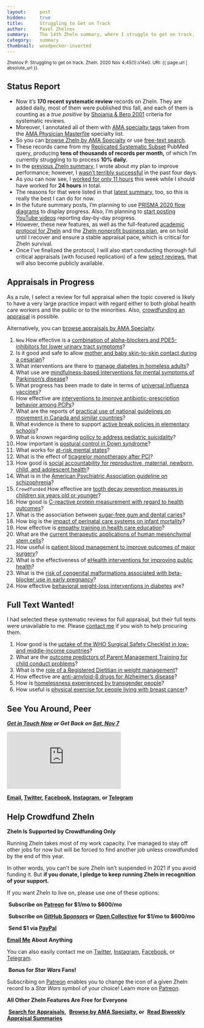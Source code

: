 ```yaml
---
layout:     post
hidden:     true
title:      Struggling to Get on Track
author:     Pavel Zhelnov
summary:    The 14th Zheln summary, where I struggle to get on track.
category:   summary
thumbnail:  woodpecker-inverted
---
```


<small>Zhelnov P. Struggling to get on track. Zheln. 2020 Nov 4;45(1):s14e0. URI: {{ page.url | absolute_url }}.</small>

## Status Report

* Now it’s **170 recent systematic review** records on Zheln. They are added daily, most of them were published this fall, and each of them is counting as a _true positive_ by [Shojania & Bero 2001](https://www.researchgate.net/publication/11820967_Taking_Advantage_of_the_Explosion_of_Systematic_Reviews_An_Efficient_MEDLINE_Search_Strategy) criteria for systematic reviews.
* Moreover, I annotated all of them with [AMA specialty tags](https://github.com/p1m-ortho/qs-global-ortho-search-queries/blob/1c90dfbbbbb9f85603f2686d1132039922dad874/zheln/zheln_ama_specialty_tags.csv) taken from the [AMA Physician Masterfile](https://www.ama-assn.org/practice-management/masterfile/ama-physician-masterfile) specialty list.
* So you can [browse Zheln by AMA Specialty](/browse/) or use [free-text search](/search/).
* These records came from my [Replicated Systematic Subset](https://github.com/p1m-ortho/qs-global-ortho-search-queries/blob/00eae711e5b5c09b9b4181688f9a6191e42cb720/README.md#pubmed-search) PubMed query, producing **tens of thousands of records per month,** of which I’m currently struggling to to process **10% daily.**
* In the [previous Zheln summary](https://zheln.com/summary/2020/10/31/2/), I wrote about my plan to improve performance; however, I [wasn’t terribly successful](https://github.com/drzhelnov/zheln.github.io/projects/1) in the past four days.
* As you can now see, I [worked for only 11 hours](https://github.com/p1m-ortho/qs-global-ortho-search-queries/blob/0ac36839d5dc9452b9e63bcce03f922935d10df5/zheln/Worked_Time_Log.md) this week while I should have worked for **24 hours** in total.
* The reasons for that were listed in that [latest summary](https://zheln.com/summary/2020/10/31/2/), too, so this is really the best I can do for now.
* In the future summary posts, I’m planning to use [PRISMA 2020 flow diagrams](https://github.com/drzhelnov/SRflowdiagram/issues/1) to display progress. Also, I’m planning to [start posting YouTube videos](https://github.com/drzhelnov/zheln.github.io/issues/87) reporting day-by-day progress.
* However, these new features, as well as the full-featured [academic protocol for Zheln](https://github.com/drzhelnov/zheln.github.io/projects/2) and the [Zheln nonprofit business plan](https://github.com/drzhelnov/zheln.github.io/projects/4), are on hold until I recover and ensure a stable appraisal pace, which is critical for Zheln survival.
* Once I’ve finalized the protocol, I will also start conducting thorough full critical appraisals (with focused replication) of a few [select reviews](#appraisals-in-progress), that will also become publicly available.

## Appraisals in Progress

As a rule, I select a review for full appraisal when the topic covered is likely to have a very large practice impact with regard either to both global health care workers and the public or to the minorities. Also, [crowdfunding an appraisal](#help-crowdfund-zheln) is possible.

Alternatively, you can [browse appraisals by AMA Specialty](/browse/).

1. `New` How effective is a [combination of alpha-blockers and PDE5-inhibitors for lower urinary tract symptoms](https://zheln.com/record/2020/10/30/178/)?
1. Is it good and safe to allow [mother and baby skin-to-skin contact during a cesarian](https://zheln.com/record/2020/10/24/75/)?
1. What interventions are there to [manage diabetes in homeless adults](https://zheln.com/record/2020/10/24/88/)?
1. What use are [mindfulness-based interventions for mental symptoms of Parkinson’s disease](https://zheln.com/record/2020/10/24/99/)?
1. What progress has been made to date in terms of [universal influenza vaccines](https://zheln.com/record/2020/10/24/177/)?
1. How effective are [interventions to improve antibiotic-prescription behavior among PCPs](https://zheln.com/record/2020/10/23/235/)?
1. What are the reports of [practical use of national guidelines on movement in Canada and similar countries](https://zheln.com/record/2020/10/16/357/)?
1. What evidence is there to support [active break policies in elementary schools](https://zheln.com/record/2020/10/16/425/)?
1. What is known regarding [policy to address pediatric suicidality](https://zheln.com/record/2020/10/19/267/)?
1. How important is [postural control in Down syndrome](https://zheln.com/record/2020/10/14/28/)?
1. What works for [at-risk mental states](https://zheln.com/record/2020/10/14/87/)?
1. What is the effect of [ticagrelor monotherapy after PCI](https://zheln.com/record/2020/10/09/15/)?
1. How good is [social accountability for reproductive, maternal, newborn, child, and adolescent health](https://zheln.com/record/2020/10/09/17/)?
1. What is in the [American Psychiatric Association guideline on schizophrenia](https://zheln.com/record/2020/10/09/302/)?
1. `Crowdfunded` How effective are [tooth decay prevention measures in children six years old or younger](https://zheln.com/record/2020/09/27/19/)?
1. How good is [C-reactive protein measurement with regard to health outcomes](https://zheln.com/record/2020/09/27/10/)?
1. What is the association between [sugar-free gum and dental caries](https://zheln.com/record/2020/09/27/21/)?
1. How big is the [impact of perinatal care systems on infant mortality](https://zheln.com/record/2020/09/27/36/)?
1. How effective is [empathy training in health care education](https://zheln.com/record/2020/09/27/37/)?
1. What are the [current therapeutic applications of human mesenchymal stem cells](https://zheln.com/record/2020/09/27/45/)?
1. How useful is [patient blood management to improve outcomes of major surgery](https://zheln.com/record/2020/09/27/46/)?
1. What is the effectiveness of [eHealth interventions for improving public health](https://zheln.com/record/2020/10/02/345/)?
1. What is the [risk of congenital malformations associated with beta-blocker use in early pregnancy](/record/2020/09/27/6/)?
1. How effective [behavioral weight-loss interventions in diabetes](/record/2020/09/02/1/) are?

## Full Text Wanted!

I had selected these systematic reviews for full appraisal, but their full texts were unavailable to me. Please [contact me](#see-you-around-peer) if you wish to help procuring them.

1. How good is the [uptake of the WHO Surgical Safety Checklist in low- and middle-income countries](https://zheln.com/record/2020/10/16/49/)?
1. What are the [outcome predictors of Parent Management Training for child conduct problems](https://zheln.com/record/2020/10/19/44/)?
1. What is the [role of a Registered Dietitian in weight management](https://zheln.com/record/2020/10/19/210/)?
1. How effective are [anti-amyloid-β drugs for Alzheimer’s disease](https://zheln.com/record/2020/10/14/116/)?
1. How is [homelessness experienced by transgender people](https://zheln.com/record/2020/09/27/7/)?
1. How useful is [physical exercise for people living with breast cancer](https://zheln.com/record/2020/09/27/47/)?

## See You Around, Peer

<i class="far fa-comments"></i> _**[Get in Touch Now](https://twitter.com/drzhelnov) or Get Back on [Sat, Nov 7](https://github.com/drzhelnov/zheln.github.io/milestone/51)**_

<div class="video-container"><iframe src="https://www.youtube.com/embed/1vcZ_xTLiVI" frameborder="0" allow="accelerometer; autoplay; clipboard-write; encrypted-media; gyroscope; picture-in-picture" allowfullscreen></iframe></div>

**[Email](mailto:pavel@zheln.com), [Twitter](https://twitter.com/drzhelnov), [Facebook](https://facebook.com/drzhelnov), [Instagram](https://instagram.com/igzheln), or [Telegram](https://t.me/drzhelnov)**

## Help Crowdfund Zheln

**Zheln Is Supported by Crowdfunding Only**

Running Zheln takes most of my work capacity. I’ve managed to stay off other jobs for now but will be forced to find another job unless crowdfunded by the end of this year.

In other words, you can’t be sure Zheln isn’t suspended in 2021 if you avoid funding it. But **if you donate, I pledge to keep running Zheln in recognition of your support.**

If you want Zheln to live on, please use one of these options:

<i class="fab fa-patreon"></i>&nbsp;**Subscribe on [Patreon](https://patreon.com/zheln) for $1/mo to $600/mo**

<i class="fab fa-github-alt"></i>&nbsp;**Subscribe on [GitHub Sponsors](https://github.com/sponsors/drzhelnov) or [Open Collective](https://opencollective.com/zheln) for $1/mo to $600/mo**

<i class="fab fa-cc-paypal"></i>&nbsp;**Send $1 via [PayPal](https://paypal.me/pjelnov)**

<i class="fas fa-envelope"></i> **[Email Me](mailto:pavel@zheln.com) About Anything**

You can also easily contact me on [Twitter](https://twitter.com/drzhelnov), [Instagram](https://instagram.com/igzheln), [Facebook](https://facebook.com/drzhelnov), or [Telegram](https://t.me/drzhelnov).

<i class="far fa-grin-alt"></i>&nbsp;**Bonus for _Star Wars_ Fans!**

Subscribing on [Patreon](https://patreon.com/zheln) enables you to change the icon of a given Zheln record to a _Star Wars_ symbol of your choice! Learn more on [Patreon](https://patreon.com/zheln).

**All Other Zheln Features Are Free for Everyone**

<i class="fa fa-search"></i>&nbsp;**[Search for Appraisals](https://zheln.com/search),** <i class="fas fa-user-md"></i>&nbsp;**[Browse by AMA Specialty](https://zheln.com/browse), or** <i class="fa fa-home"></i>&nbsp;**[Read Biweekly Appraisal Summaries](https://zheln.com)**
